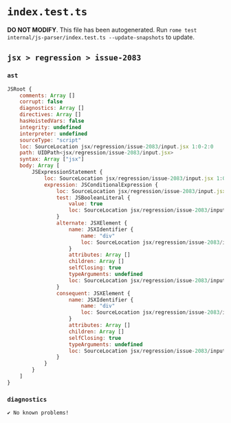 # `index.test.ts`

**DO NOT MODIFY**. This file has been autogenerated. Run `rome test internal/js-parser/index.test.ts --update-snapshots` to update.

## `jsx > regression > issue-2083`

### `ast`

```javascript
JSRoot {
	comments: Array []
	corrupt: false
	diagnostics: Array []
	directives: Array []
	hasHoistedVars: false
	integrity: undefined
	interpreter: undefined
	sourceType: "script"
	loc: SourceLocation jsx/regression/issue-2083/input.jsx 1:0-2:0
	path: UIDPath<jsx/regression/issue-2083/input.jsx>
	syntax: Array ["jsx"]
	body: Array [
		JSExpressionStatement {
			loc: SourceLocation jsx/regression/issue-2083/input.jsx 1:0-1:27
			expression: JSConditionalExpression {
				loc: SourceLocation jsx/regression/issue-2083/input.jsx 1:0-1:26
				test: JSBooleanLiteral {
					value: true
					loc: SourceLocation jsx/regression/issue-2083/input.jsx 1:0-1:4
				}
				alternate: JSXElement {
					name: JSXIdentifier {
						name: "div"
						loc: SourceLocation jsx/regression/issue-2083/input.jsx 1:20-1:23
					}
					attributes: Array []
					children: Array []
					selfClosing: true
					typeArguments: undefined
					loc: SourceLocation jsx/regression/issue-2083/input.jsx 1:19-1:26
				}
				consequent: JSXElement {
					name: JSXIdentifier {
						name: "div"
						loc: SourceLocation jsx/regression/issue-2083/input.jsx 1:9-1:12
					}
					attributes: Array []
					children: Array []
					selfClosing: true
					typeArguments: undefined
					loc: SourceLocation jsx/regression/issue-2083/input.jsx 1:8-1:15
				}
			}
		}
	]
}
```

### `diagnostics`

```
✔ No known problems!

```
